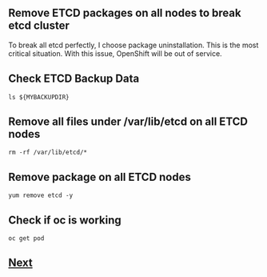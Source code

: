 Remove ETCD packages on all nodes to break etcd cluster
-------------------------------------------------------

To break all etcd perfectly, I choose package uninstallation.
This is the most critical situation. With this issue, OpenShift will be out of service.

## Check ETCD Backup Data
```
ls ${MYBACKUPDIR}
```

## Remove all files under /var/lib/etcd on all ETCD nodes
```
rm -rf /var/lib/etcd/*
```

## Remove package on all ETCD nodes
```
yum remove etcd -y
```

## Check if oc is working
```
oc get pod
```

## [Next](./recover_all_etcd.md)

